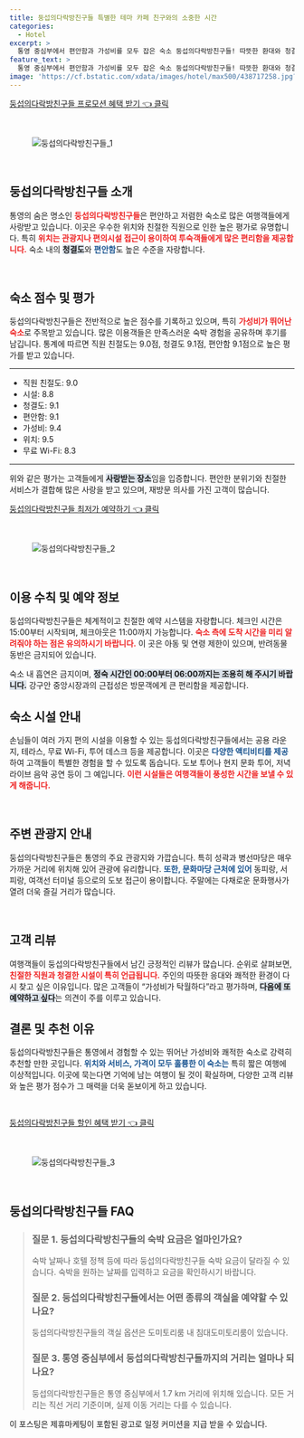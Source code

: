 ```yaml
---
title: 둥섭의다락방친구들 특별한 테마 카페 친구와의 소중한 시간 
categories:
  - Hotel
excerpt: >
  통영 중심부에서 편안함과 가성비를 모두 잡은 숙소 둥섭의다락방친구들! 따뜻한 환대와 청결한 시설이 인상적인 이곳에서 잊지 못할 여행을 만들어 보세요. 클릭해 더욱 알아보세요!
feature_text: >
  통영 중심부에서 편안함과 가성비를 모두 잡은 숙소 둥섭의다락방친구들! 따뜻한 환대와 청결한 시설이 인상적인 이곳에서 잊지 못할 여행을 만들어 보세요. 클릭해 더욱 알아보세요!
image: 'https://cf.bstatic.com/xdata/images/hotel/max500/438717258.jpg?k=bbd0126f827bd97918034f07ecd63dd42780ee8ff3854334203c42fac37ed56d&o=&hp=1'
---
```


<p><a class="modoo-button" href="https://tinyurl.com/24b22zq5" rel="nofollow noopener">둥섭의다락방친구들 프로모션 혜택 받기 👈 클릭</a></p><br/>
<figure class="image"><img alt="둥섭의다락방친구들_1" src="https://cf.bstatic.com/xdata/images/hotel/max1024x768/112987089.jpg?k=1e1cb0dcf20d1ba68b2c5ea1f25308189e9e3931c5f664261a1e0f0c32e0fb12&amp;o=&amp;hp=1"/></figure><br/>

<h2 data-ke-size="size26" id="둥섭의다락방친구들_소개">둥섭의다락방친구들 소개</h2>
<p data-ke-size="size16">통영의 숨은 명소인 <b><span style="color: #ee2323;">둥섭의다락방친구들</span></b>은 편안하고 저렴한 숙소로 많은 여행객들에게 사랑받고 있습니다. 이곳은 우수한 위치와 친절한 직원으로 인한 높은 평가로 유명합니다. 특히 <b><span style="color: #ee2323;">위치는 관광지나 편의시설 접근이 용이하여 투숙객들에게 많은 편리함을 제공합니다.</span></b> 숙소 내의 <b><span style="background-color: #21538527;">청결도</span></b>와 <b><span style="color: #1a5490;">편안함</span></b>도 높은 수준을 자랑합니다.</p>
<p data-ke-size="size16"> </p>
<h2 data-ke-size="size23" id="숙소_점수 및_평가">숙소 점수 및 평가</h2>
<p data-ke-size="size16">둥섭의다락방친구들은 전반적으로 높은 점수를 기록하고 있으며, 특히 <b><span style="color: #ee2323;">가성비가 뛰어난 숙소</span></b>로 주목받고 있습니다. 많은 이용객들은 만족스러운 숙박 경험을 공유하며 후기를 남깁니다. 통계에 따르면 직원 친절도는 9.0점, 청결도 9.1점, 편안함 9.1점으로 높은 평가를 받고 있습니다.</p>
<hr contenteditable="false" data-ke-style="style5" data-ke-type="horizontalRule"/>
<ul data-ke-list-type="disc" style="list-style-type: disc;">
<li>직원 친절도: 9.0</li>
<li>시설: 8.8</li>
<li>청결도: 9.1</li>
<li>편안함: 9.1</li>
<li>가성비: 9.4</li>
<li>위치: 9.5</li>
<li>무료 Wi-Fi: 8.3</li>
</ul>
<hr contenteditable="false" data-ke-style="style5" data-ke-type="horizontalRule"/>
<p data-ke-size="size16">위와 같은 평가는 고객들에게 <b><span style="background-color: #21538527;">사랑받는 장소</span></b>임을 입증합니다. 편안한 분위기와 친절한 서비스가 결합해 많은 사랑을 받고 있으며, 재방문 의사를 가진 고객이 많습니다.</p>
<p><a class="modoo-button" href="https://tinyurl.com/24b22zq5" rel="nofollow noopener">둥섭의다락방친구들 최저가 예약하기 👈 클릭</a></p><br/>
<figure class="image"><img alt="둥섭의다락방친구들_2" src="https://cf.bstatic.com/xdata/images/hotel/max500/438717258.jpg?k=bbd0126f827bd97918034f07ecd63dd42780ee8ff3854334203c42fac37ed56d&amp;o=&amp;hp=1"/></figure><br/>
<h2 data-ke-size="size23" id="이용_수칙 및_예약정보">이용 수칙 및 예약 정보</h2>
<p data-ke-size="size16">둥섭의다락방친구들은 체계적이고 친절한 예약 시스템을 자랑합니다. 체크인 시간은 15:00부터 시작되며, 체크아웃은 11:00까지 가능합니다. <b><span style="color: #ee2323;">숙소 측에 도착 시간을 미리 알려줘야 하는 점은 유의하시기 바랍니다.</span></b> 이 곳은 아동 및 연령 제한이 있으며, 반려동물 동반은 금지되어 있습니다.</p>
<p data-ke-size="size16">숙소 내 흡연은 금지이며, <b><span style="background-color: #21538527;">정숙 시간인 00:00부터 06:00까지는 조용히 해 주시기 바랍니다.</span></b> 강구안 중앙시장과의 근접성은 방문객에게 큰 편리함을 제공합니다.</p>
<h2 data-ke-size="size23" id="숙소_시설_안내">숙소 시설 안내</h2>
<p data-ke-size="size16">손님들이 여러 가지 편의 시설을 이용할 수 있는 둥섭의다락방친구들에서는 공용 라운지, 테라스, 무료 Wi-Fi, 투어 데스크 등을 제공합니다. 이곳은 <b><span style="color: #1a5490;">다양한 액티비티를 제공</span></b>하여 고객들이 특별한 경험을 할 수 있도록 돕습니다. 도보 투어나 현지 문화 투어, 저녁 라이브 음악 공연 등이 그 예입니다. <b><span style="color: #ee2323;">이런 시설들은 여행객들이 풍성한 시간을 보낼 수 있게 해줍니다.</span></b></p>
<p data-ke-size="size16"> </p>
<h2 data-ke-size="size23" id="주변_관광지_안내">주변 관광지 안내</h2>
<p data-ke-size="size16">둥섭의다락방친구들은 통영의 주요 관광지와 가깝습니다. 특히 성곽과 병선마당은 매우 가까운 거리에 위치해 있어 관광에 유리합니다. <b><span style="color: #1a5490;">또한, 문화마당 근처에 있어</span></b> 동피랑, 서피랑, 여객선 터미널 등으로의 도보 접근이 용이합니다. 주말에는 다채로운 문화행사가 열려 더욱 즐길 거리가 많습니다.</p>
<p data-ke-size="size16"> </p>
<h2 data-ke-size="size26" id="고객_리뷰">고객 리뷰</h2>
<p data-ke-size="size16">여행객들이 둥섭의다락방친구들에서 남긴 긍정적인 리뷰가 많습니다. 순위로 살펴보면, <b><span style="color: #ee2323;">친절한 직원과 청결한 시설이 특히 언급됩니다.</span></b> 주인의 따뜻한 응대와 쾌적한 환경이 다시 찾고 싶은 이유입니다. 많은 고객들이 “가성비가 탁월하다”라고 평가하며, <b><span style="background-color: #21538527;">다음에 또 예약하고 싶다</span></b>는 의견이 주를 이루고 있습니다.</p>
<h2 data-ke-size="size23" id="결론_및_추천이유">결론 및 추천 이유</h2>
<p data-ke-size="size16">둥섭의다락방친구들은 통영에서 경험할 수 있는 뛰어난 가성비와 쾌적한 숙소로 강력히 추천할 만한 곳입니다. <b><span style="color: #1a5490;">위치와 서비스, 가격이 모두 훌륭한 이 숙소는</span></b> 특히 짧은 여행에 이상적입니다. 이곳에 묵는다면 기억에 남는 여행이 될 것이 확실하며, 다양한 고객 리뷰와 높은 평가 점수가 그 매력을 더욱 돋보이게 하고 있습니다.</p>
<p data-ke-size="size16"> </p>

<p><a class="modoo-button" href="https://tinyurl.com/24b22zq5" rel="nofollow noopener">둥섭의다락방친구들 할인 혜택 받기 👈 클릭</a></p><br>

<figure class="image"><img src="https://cf.bstatic.com/xdata/images/hotel/max500/99196006.jpg?k=617ed82c6b7fdcca727bdf54a5c894d5450ca5550d2bbff20df8d4e8f940b08b&o=&hp=1" alt="둥섭의다락방친구들_3"></figure><br>
<h2 id="둥섭의다락방친구들_FAQ">둥섭의다락방친구들 FAQ</h2>
<div itemscope="" itemtype="https://schema.org/FAQPage"> <blockquote> <div itemscope="" itemprop="mainEntity" itemtype="https://schema.org/Question"> <h3 id="질문_1" itemprop="name">질문 1. 둥섭의다락방친구들의 숙박 요금은 얼마인가요?</h3> <div itemscope="" itemprop="acceptedAnswer" itemtype="https://schema.org/Answer"> <span itemprop="text"> <p>숙박 날짜나 호텔 정책 등에 따라 둥섭의다락방친구들 숙박 요금이 달라질 수 있습니다. 숙박을 원하는 날짜를 입력하고 요금을 확인하시기 바랍니다.</p> </span> </div> </div> <div itemscope="" itemprop="mainEntity" itemtype="https://schema.org/Question"> <h3 id="질문_2" itemprop="name">질문 2. 둥섭의다락방친구들에서는 어떤 종류의 객실을 예약할 수 있나요?</h3> <div itemscope="" itemprop="acceptedAnswer" itemtype="https://schema.org/Answer"> <span itemprop="text"> <p>둥섭의다락방친구들의 객실 옵션은 도미토리룸 내 침대도미토리룸이 있습니다.</p> </span> </div> </div> <div itemscope="" itemprop="mainEntity" itemtype="https://schema.org/Question"> <h3 id="질문_3" itemprop="name">질문 3. 통영 중심부에서 둥섭의다락방친구들까지의 거리는 얼마나 되나요?</h3> <div itemscope="" itemprop="acceptedAnswer" itemtype="https://schema.org/Answer"> <span itemprop="text"> <p>둥섭의다락방친구들은 통영 중심부에서 1.7 km 거리에 위치해 있습니다. 모든 거리는 직선 거리 기준이며, 실제 이동 거리는 다를 수 있습니다.</p> </span> </div> </div> </blockquote> </div><p>이 포스팅은 제휴마케팅이 포함된 광고로 일정 커미션을 지급 받을 수 있습니다.</p>

